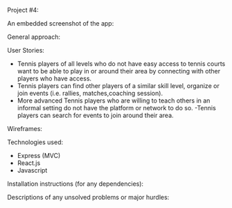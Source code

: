 Project #4:

An embedded screenshot of the app:



General approach:

User Stories:
- Tennis players of all levels who do not have easy access to tennis courts want to be able to play in or around their area by connecting with other players who have access.
- Tennis players can find other players of a similar skill level, organize or join events (i.e. rallies, matches,coaching session).
- More advanced Tennis players who are willing to teach others in an informal setting do not have the platform or network to do so.
-Tennis players can search for events to join around their area.

Wireframes:


Technologies used:
- Express (MVC)
- React.js
- Javascript




Installation instructions (for any dependencies):




Descriptions of any unsolved problems or major hurdles: